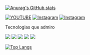 
[![Anurag's GitHub stats](https://github-readme-stats.vercel.app/api?username=mazeu&theme=github_dark&show_icons=true)](https://github.com/anuraghazra/github-readme-stats)


[![YOUTUBE](https://img.shields.io/badge/YouTube-FF0000?style=for-the-badge&logo=youtube&logoColor=white)](https://www.youtube.com/channel/UCPppkVZ28VDIzvIffo7BMUg) [![Instagram](https://img.shields.io/badge/Instagram-E4405F?style=for-the-badge&logo=instagram&logoColor=white)](https://www.instagram.com/mazeu9/) [![Instagram](https://img.shields.io/badge/LinkedIn-0077B5?style=for-the-badge&logo=linkedin&logoColor=white)](https://www.linkedin.com/in/marcio-mazeu-87a51719/?locale=en_US)
 
 Tecnologias que admiro
 
 ![](https://img.shields.io/badge/JavaScript-F7DF1E?style=for-the-badge&logo=javascript&logoColor=black)
 ![](https://img.shields.io/badge/PHP-777BB4?style=for-the-badge&logo=php&logoColor=white)
 ![](https://img.shields.io/badge/Java-ED8B00?style=for-the-badge&logo=java&logoColor=white)
 ![](https://img.shields.io/badge/React-20232A?style=for-the-badge&logo=react&logoColor=61DAFB)
 ![](https://img.shields.io/badge/MySQL-00000F?style=for-the-badge&logo=mysql&logoColor=white)
 

  [![Top Langs](https://github-readme-stats.vercel.app/api/top-langs/?username=mazeu)](https://github.com/anuraghazra/github-readme-stats)

